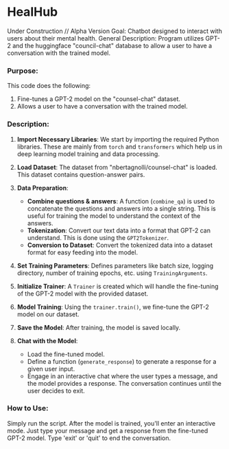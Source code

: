 # HealHub 

Under Construction // Alpha Version
Goal: Chatbot designed to interact with users about their mental health.
General Description: Program utilizes GPT-2 and the huggingface "council-chat" database to allow a user to have a conversation with the trained model.  

### Purpose:
This code does the following:
1. Fine-tunes a GPT-2 model on the "counsel-chat" dataset.
2. Allows a user to have a conversation with the trained model.

### Description:

1. **Import Necessary Libraries**: We start by importing the required Python libraries. These are mainly from `torch` and `transformers` which help us in deep learning model training and data processing.

2. **Load Dataset**: The dataset from "nbertagnolli/counsel-chat" is loaded. This dataset contains question-answer pairs.

3. **Data Preparation**:
   - **Combine questions & answers**: A function (`combine_qa`) is used to concatenate the questions and answers into a single string. This is useful for training the model to understand the context of the answers.
   - **Tokenization**: Convert our text data into a format that GPT-2 can understand. This is done using the `GPT2Tokenizer`.
   - **Conversion to Dataset**: Convert the tokenized data into a dataset format for easy feeding into the model.

4. **Set Training Parameters**: Defines parameters like batch size, logging directory, number of training epochs, etc. using `TrainingArguments`.

5. **Initialize Trainer**: A `Trainer` is created which will handle the fine-tuning of the GPT-2 model with the provided dataset.

6. **Model Training**: Using the `trainer.train()`, we fine-tune the GPT-2 model on our dataset.

7. **Save the Model**: After training, the model is saved locally.

8. **Chat with the Model**:
   - Load the fine-tuned model.
   - Define a function (`generate_response`) to generate a response for a given user input.
   - Engage in an interactive chat where the user types a message, and the model provides a response. The conversation continues until the user decides to exit.

### How to Use:
Simply run the script. After the model is trained, you'll enter an interactive mode. Just type your message and get a response from the fine-tuned GPT-2 model. Type 'exit' or 'quit' to end the conversation.
